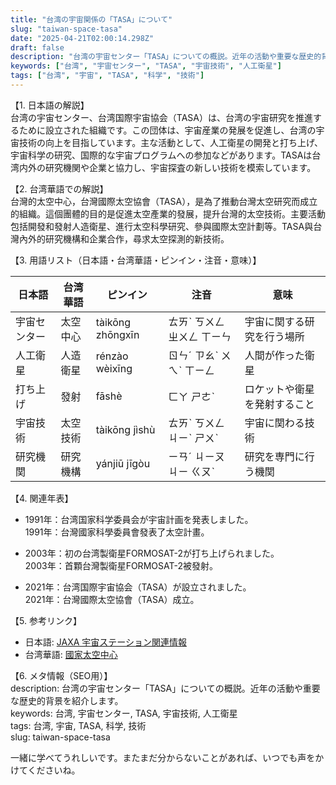 ```yaml
---
title: "台湾の宇宙関係の「TASA」について"
slug: "taiwan-space-tasa"
date: "2025-04-21T02:00:14.298Z"
draft: false
description: "台湾の宇宙センター「TASA」についての概説。近年の活動や重要な歴史的背景を紹介します。"
keywords: ["台湾", "宇宙センター", "TASA", "宇宙技術", "人工衛星"]
tags: ["台湾", "宇宙", "TASA", "科学", "技術"]
---
```


【1. 日本語の解説】  
台湾の宇宙センター、台湾国際宇宙協会（TASA）は、台湾の宇宙研究を推進するために設立された組織です。この団体は、宇宙産業の発展を促進し、台湾の宇宙技術の向上を目指しています。主な活動として、人工衛星の開発と打ち上げ、宇宙科学の研究、国際的な宇宙プログラムへの参加などがあります。TASAは台湾内外の研究機関や企業と協力し、宇宙探査の新しい技術を模索しています。

【2. 台湾華語での解説】  
台灣的太空中心，台灣國際太空協會（TASA），是為了推動台灣太空研究而成立的組織。這個團體的目的是促進太空產業的發展，提升台灣的太空技術。主要活動包括開發和發射人造衛星、進行太空科學研究、參與國際太空計劃等。TASA與台灣內外的研究機構和企業合作，尋求太空探測的新技術。

【3. 用語リスト（日本語・台湾華語・ピンイン・注音・意味）】  

| 日本語         | 台湾華語       | ピンイン      | 注音       | 意味                         |
|----------------|--------------|-------------|-----------|----------------------------|
| 宇宙センター   | 太空中心     | tàikōng zhōngxīn | ㄊㄞˋ ㄎㄨㄥ ㄓㄨㄥ ㄒㄧㄣ | 宇宙に関する研究を行う場所   |
| 人工衛星       | 人造衛星     | rénzào wèixīng | ㄖㄣˊ ㄗㄠˋ ㄨㄟˋ ㄒㄧㄥ | 人間が作った衛星             |
| 打ち上げ       | 發射         | fāshè       | ㄈㄚ ㄕㄜˋ   | ロケットや衛星を発射すること |
| 宇宙技術       | 太空技術     | tàikōng jìshù | ㄊㄞˋ ㄎㄨㄥ ㄐㄧˋ ㄕㄨˋ | 宇宙に関わる技術             |
| 研究機関       | 研究機構     | yánjiū jīgòu | ㄧㄢˊ ㄐㄧㄡ ㄐㄧ ㄍㄡˋ | 研究を専門に行う機関         |

【4. 関連年表】  

- 1991年：台湾国家科学委員会が宇宙計画を発表しました。  
  1991年：台灣國家科學委員會發表了太空計畫。
  
- 2003年：初の台湾製衛星FORMOSAT-2が打ち上げられました。  
  2003年：首顆台灣製衛星FORMOSAT-2被發射。
  
- 2021年：台湾国際宇宙協会（TASA）が設立されました。  
  2021年：台灣國際太空協會（TASA）成立。

【5. 参考リンク】  

- 日本語: [JAXA 宇宙ステーション関連情報](https://www.jaxa.jp/)  
- 台湾華語: [國家太空中心](https://www.tasa.org.tw/)

【6. メタ情報（SEO用）】  
description: 台湾の宇宙センター「TASA」についての概説。近年の活動や重要な歴史的背景を紹介します。  
keywords: 台湾, 宇宙センター, TASA, 宇宙技術, 人工衛星  
tags: 台湾, 宇宙, TASA, 科学, 技術  
slug: taiwan-space-tasa

一緒に学べてうれしいです。またまだ分からないことがあれば、いつでも声をかけてくださいね。
